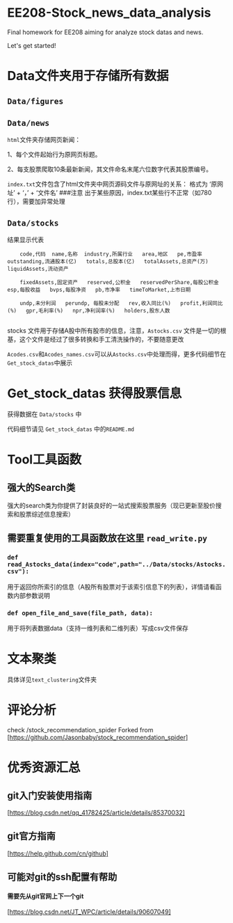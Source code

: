 # EE208-Stock_news_data_analysis
Final homework for EE208 aiming for analyze stock datas and news.

Let's get started!
# Data文件夹用于存储所有数据
## `Data/figures`
## `Data/news`
`html`文件夹存储网页新闻：

1、每个文件起始行为原网页标题。

2、每支股票爬取10条最新新闻，其文件命名末尾六位数字代表其股票编号。

`index.txt`文件包含了html文件夹中网页源码文件与原网址的关系：
格式为 ‘原网址’ + ‘，’ + ‘文件名’
###注意
出于某些原因，index.txt某些行不正常（如780行），需要加异常处理

## `Data/stocks`
结果显示代表
```
    code,代码  name,名称  industry,所属行业   area,地区   pe,市盈率   outstanding,流通股本(亿)   totals,总股本(亿)   totalAssets,总资产(万)   liquidAssets,流动资产

    fixedAssets,固定资产   reserved,公积金   reservedPerShare,每股公积金   esp,每股收益   bvps,每股净资   pb,市净率   timeToMarket,上市日期

    undp,未分利润   perundp, 每股未分配   rev,收入同比(%)   profit,利润同比(%)   gpr,毛利率(%)   npr,净利润率(%)   holders,股东人数
    
```

stocks 文件用于存储A股中所有股市的信息，注意，`Astocks.csv` 文件是一切的根基，这个文件是经过了很多转换和手工清洗操作的，不要随意更改

`Acodes.csv`和`Acodes_names.csv`可以从`Astocks.csv`中处理而得，更多代码细节在`Get_stock_datas`中展示

# Get_stock_datas 获得股票信息
获得数据在 `Data/stocks` 中

代码细节请见 `Get_stock_datas` 中的`README.md`

# Tool工具函数
## 强大的Search类
强大的search类为你提供了封装良好的一站式搜索股票服务（现已更新至股价搜索和股票综述信息搜索）

## 需要重复使用的工具函数放在这里 `read_write.py`
### `def read_Astocks_data(index="code",path="../Data/stocks/Astocks.csv"):`
用于返回你所索引的信息（A股所有股票对于该索引信息下的列表），详情请看函数内部参数说明
### `def open_file_and_save(file_path, data):`
用于将列表数据data（支持一维列表和二维列表）写成csv文件保存

# 文本聚类
具体详见`text_clustering`文件夹

# 评论分析
check /stock_recommendation_spider
Forked from [https://github.com/Jasonbaby/stock_recommendation_spider]


# 优秀资源汇总
## git入门安装使用指南
   [https://blog.csdn.net/qq_41782425/article/details/85370032]
## git官方指南
   [https://help.github.com/cn/github]
## 可能对git的ssh配置有帮助
#### 需要先从git官网上下一个git
   [https://blog.csdn.net/JT_WPC/article/details/90607049]
 
